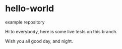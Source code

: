 # hello-world
example repository

Hi to everybody, here is some live tests on this branch.

Wish you all good day, and night.
